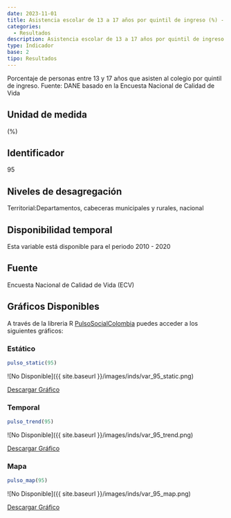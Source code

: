 ```yaml
---
date: 2023-11-01
title: Asistencia escolar de 13 a 17 años por quintil de ingreso (%) - quintil 4 (dpto)
categories:
  - Resultados
description: Asistencia escolar de 13 a 17 años por quintil de ingreso (%) - quintil 4
type: Indicador
base: 2
tipo: Resultados
--- 
```


Porcentaje de personas entre 13 y 17 años que asisten al colegio por quintil de ingreso.
Fuente: DANE basado en la Encuesta Nacional de Calidad de Vida

## Unidad de medida
(%)

## Identificador
95

## Niveles de desagregación
Territorial:Departamentos, cabeceras municipales y rurales, nacional

## Disponibilidad temporal
Esta variable está disponible para el periodo 2010 - 2020

## Fuente
Encuesta Nacional de Calidad de Vida (ECV)

## Gráficos Disponibles

A través de la libreria R [PulsoSocialColombia](https://github.com/pulsosocialcolombia/PulsoSocialColombia) puedes acceder a los siguientes gráficos:

### Estático

``` R
pulso_static(95)
```

![No Disponible]({{ site.baseurl }}/images/inds/var_95_static.png)

<a href='{{ site.baseurl }}/images/inds/var_95_static.png'>Descargar Gráfico</a>

### Temporal

``` R
pulso_trend(95)
```

![No Disponible]({{ site.baseurl }}/images/inds/var_95_trend.png)

<a href='{{ site.baseurl }}/images/inds/var_95_trend.png'>Descargar Gráfico</a>

### Mapa

``` R
pulso_map(95)
```

![No Disponible]({{ site.baseurl }}/images/inds/var_95_map.png)

<a href='{{ site.baseurl }}/images/inds/var_95_map.png'>Descargar Gráfico</a>